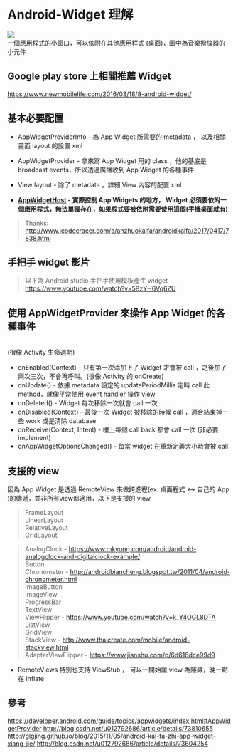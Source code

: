 # Android-Widget 理解 
![](https://developer.android.com/images/appwidgets/appwidget.png)
<br>一個應用程式的小窗口，可以依附在其他應用程式 (桌面)，圖中為音樂撥放器的小元件

## Google play store 上相關推薦 Widget
https://www.newmobilelife.com/2016/03/18/8-android-widget/

## 基本必要配置
- AppWidgetProviderInfo - 為 App Widget 所需要的 metadata ， 以及相關畫面 layout 的設置 xml
- AppWidgetProvider - 拿來寫 App Widget 用的 class ，他的基底是 broadcast events，所以透過廣播收到 App Widget 的各種事件
- View layout - 除了 metadata ，詳細 View 內容的配置 xml

- **[AppWidgetHost](https://developer.android.com/guide/topics/appwidgets/host.html) - 實際控制 App Widgets 的地方， Widget 必須要依附一個應用程式，無法單獨存在，如果程式要被依附需要使用這個(手機桌面就有)**
> Thanks: http://www.jcodecraeer.com/a/anzhuokaifa/androidkaifa/2017/0417/7838.html

## 手把手 widget 影片
> 以下為 Android studio 手把手使用模板產生 widget
> <br>https://www.youtube.com/watch?v=5BzYH6Vq6ZU

## 使用 AppWidgetProvider 來操作 App Widget 的各種事件
<br>(很像 Activity 生命週期)
 - onEnabled(Context) - 只有第一次添加上了 Widget 才會被 call ，之後加了兩次三次，不會再呼叫。(很像 Activity 的 onCreate)
 - onUpdate() - 依據 metadata 設定的 updatePeriodMillis 定時 call 此 method，就像平常使用 event handler 操作 view
 - onDeleted() - Widget 每次移除一次就會 call 一次
 - onDisabled(Context) - 最後一次 Widget 被移除的時候 call ，適合結束掉一些 work 或是清除 database
 - onReceive(Context, Intent) - 樓上每個 call back 都會 call 一次 (非必要 implement)
 - onAppWidgetOptionsChanged() - 每當 widget 在重新定義大小時會被 call
 
## 支援的 view
因為 App Widget 是透過 RemoteView 來做跨進程(ex. 桌面程式 <-> 自己的 App )的傳遞，並非所有view都適用，以下是支援的 view
> FrameLayout<br>
> LinearLayout<br>
> RelativeLayout<br>
> GridLayout<br>

> AnalogClock - https://www.mkyong.com/android/android-analogclock-and-digitalclock-example/<br>
> Button <br>
> Chronometer - http://androidbiancheng.blogspot.tw/2011/04/android-chronometer.html<br>
> ImageButton <br>
> ImageView <br>
> ProgressBar<br>
> TextView<br>
> ViewFlipper - https://www.youtube.com/watch?v=k_Y4OGL8DTA<br>
> ListView<br>
> GridView<br>
> StackView - http://www.thaicreate.com/mobile/android-stackview.html<br>
> AdapterViewFlipper - https://www.jianshu.com/p/6d616dce99d9<br>

- RemoteViews 特別也支持 ViewStub ， 可以一開始讓 view 為隱藏，晚一點在 inflate
## 參考
https://developer.android.com/guide/topics/appwidgets/index.html#AppWidgetProvider
http://blog.csdn.net/u012792686/article/details/73810655
http://glgjing.github.io/blog/2015/11/05/android-kai-fa-zhi-app-widget-xiang-jie/
http://blog.csdn.net/u012792686/article/details/73604254
